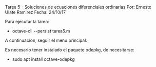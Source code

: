 Tarea 5 - Soluciones de ecuaciones diferenciales ordinarias
Por: Ernesto Ulate Ramirez
Fecha: 24/10/17

Para ejecutar la tarea:

* octave-cli --persist tarea5.m

A continuacion, seguir el menu principal.

Es necesario tener instalado el paquete odepkg, de
necesitarse:

* sudo apt install octave-odepkg